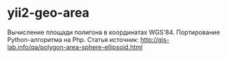# yii2-geo-area

Вычисление площади полигона в координатах WGS'84. Портирование Python-алгоритма на Php.
Статья источник: http://gis-lab.info/qa/polygon-area-sphere-ellipsoid.html

